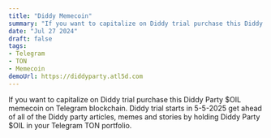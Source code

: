 ```yaml
---
title: "Diddy Memecoin"
summary: "If you want to capitalize on Diddy trial purchase this Diddy Party $OIL memecoin"
date: "Jul 27 2024"
draft: false
tags:
- Telegram
- TON
- Memecoin
demoUrl: https://diddyparty.atl5d.com
---
```


If you want to capitalize on Diddy trial purchase this Diddy Party $OIL memecoin on Telegram blockchain. Diddy trial starts in 5-5-2025 get ahead of all of the Diddy party articles, memes and stories by holding Diddy Party $OIL in your Telegram TON portfolio.

